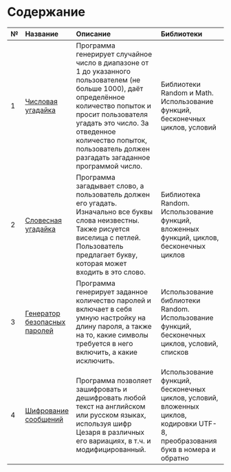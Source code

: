 <h1>Содержание<span class="tocSkip"></span></h1>
<div class="toc"><ul class="toc-item"></ul></div>

|	№	|	Название	|	Описание	|	Библиотеки	|
|	:----------------------	|	:----------------------	|	:----------------------	|	:----------------------	|
|	1	|	[Числовая угадайка](1_number_guessing_game)	|	Программа генерирует случайное число в диапазоне от 1 до указанного пользователем (не больше 1000), даёт определённое количество попыток и просит пользователя угадать это число. За отведенное количество попыток, пользователь должен разгадать загаданное программой число.	|	Библиотеки Random и Math. <br>Использование функций, бесконечных циклов, условий	|
|	2	|	[Словесная угадайка](2_word_guessing_game)	|	Программа загадывает слово, а пользователь должен его угадать. Изначально все буквы слова неизвестны. Также рисуется виселица с петлей. Пользователь предлагает букву, которая может входить в это слово.	|	Библиотека Random. <br>Использование функций, вложенных функций, циклов, бесконечных циклов	|
|	3	|	[Генератор безопасных паролей](3_password_generator)	|	Программа генерирует заданное количество паролей и включает в себя умную настройку на длину пароля, а также на то, какие символы требуется в него включить, а какие исключить.	|	Использование библиотеки Random. <br>Использование функций, бесконечных циклов, условий, списков	|
|	4	|	[Шифрование сообщений](4_message_encryption)	|	Программа позволяет зашифровать и дешифровать любой текст на английском или русском языках, используя шифр Цезаря в различных его вариациях, в т.ч. и модифицированный.	|	Использование функций, бесконечных циклов, условий, вложенных циклов, кодировки UTF-8, преобразования букв в номера и обратно	|
